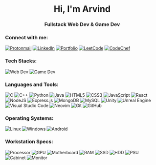 
<h1 align="center">Hi, I'm Arvind</h1> 
<h3 align="center">Fullstack Web Dev & Game Dev</h3>

<h3 align="left">Connect with me:</h3>

[![Protonmail](https://img.shields.io/badge/ProtonMail-8B89CC?style=for-the-badge&logo=protonmail&logoColor=white)](mailto:arvindsekar@protonmail.com)
[![LinkedIn](https://img.shields.io/badge/linkedin-%230077B5.svg?style=for-the-badge&logo=linkedin&logoColor=white)](https://www.linkedin.com/in/p-arvind-20a03a249/)
[![Portfolio](https://img.shields.io/badge/Portfolio-%23000000.svg?style=for-the-badge&logo=firefox&logoColor=#FF7139)](https://arvind200323.github.io/Portfolio/)
[![LeetCode](https://img.shields.io/badge/LeetCode-000000?style=for-the-badge&logo=LeetCode&logoColor=#d16c06)](https://leetcode.com/arvindsekar200323/)
[![CodeChef](https://img.shields.io/badge/CodeChef-%23964B00.svg?style=for-the-badge&logo=CodeChef&logoColor=white)](https://www.codechef.com/users/arvindsekar/)

<h3 align="left">Tech Stacks:</h3>

![Web Dev](https://img.shields.io/badge/Web%20Dev-MERN%20Stack-green?style=for-the-badge&logo=mongodb&logoColor=white&labelColor=2C3E50&color=4CAF50)
![Game Dev](https://img.shields.io/badge/Game%20Dev-Unity%20%7C%20C%23-orange?style=for-the-badge&logo=unity&logoColor=white)

<h3 align="left">Languages and Tools:</h3>

![C](https://img.shields.io/badge/c-%2300599C.svg?style=for-the-badge&logo=c&logoColor=white)
![C++](https://img.shields.io/badge/c++-%2300599C.svg?style=for-the-badge&logo=c%2B%2B&logoColor=white)
![Python](https://img.shields.io/badge/python-3670A0?style=for-the-badge&logo=python&logoColor=ffdd54)
![Java](https://img.shields.io/badge/java-%23ED8B00.svg?style=for-the-badge&logo=openjdk&logoColor=white)
![HTML5](https://img.shields.io/badge/html5-%23E34F26.svg?style=for-the-badge&logo=html5&logoColor=white)
![CSS3](https://img.shields.io/badge/css3-%231572B6.svg?style=for-the-badge&logo=css3&logoColor=white)
![JavaScript](https://img.shields.io/badge/javascript-%23323330.svg?style=for-the-badge&logo=javascript&logoColor=%23F7DF1E)
![React](https://img.shields.io/badge/react-%2320232a.svg?style=for-the-badge&logo=react&logoColor=%2361DAFB)
![NodeJS](https://img.shields.io/badge/node.js-6DA55F?style=for-the-badge&logo=node.js&logoColor=white)
![Express.js](https://img.shields.io/badge/express.js-%23404d59.svg?style=for-the-badge&logo=express&logoColor=%2361DAFB)
![MongoDB](https://img.shields.io/badge/MongoDB-%234ea94b.svg?style=for-the-badge&logo=mongodb&logoColor=white)
![MySQL](https://img.shields.io/badge/mysql-%2300f.svg?style=for-the-badge&logo=mysql&logoColor=white)
![Unity](https://img.shields.io/badge/unity-%23000000.svg?style=for-the-badge&logo=unity&logoColor=white)
![Unreal Engine](https://img.shields.io/badge/unrealengine-%23313131.svg?style=for-the-badge&logo=unrealengine&logoColor=white)
![Visual Studio Code](https://img.shields.io/badge/Visual%20Studio%20Code-0078d7.svg?style=for-the-badge&logo=visual-studio-code&logoColor=white)
![Neovim](https://img.shields.io/badge/NeoVim-%2357A143.svg?&style=for-the-badge&logo=neovim&logoColor=white)
![Git](https://img.shields.io/badge/git-%23F05033.svg?style=for-the-badge&logo=git&logoColor=white)
![GitHub](https://img.shields.io/badge/github-%23121011.svg?style=for-the-badge&logo=github&logoColor=white)

<h3 align="left">Operating Systems:</h3>

![Linux](https://img.shields.io/badge/Linux-FCC624?style=for-the-badge&logo=linux&logoColor=black)
![Windows](https://img.shields.io/badge/Windows-0078D6?style=for-the-badge&logo=windows&logoColor=white)
![Android](https://img.shields.io/badge/Android-3DDC84?style=for-the-badge&logo=android&logoColor=white)

<h3 align="left">Workstation Specs:</h3>

![Processor](https://img.shields.io/badge/Processor-Intel%20Core%20i5%2010400F-blue?style=for-the-badge&logo=intel&logoColor=white)
![GPU](https://img.shields.io/badge/GPU-NVIDIA%20GTX%201660%20Super-green?style=for-the-badge&logo=nvidia&logoColor=white)
![Motherboard](https://img.shields.io/badge/Motherboard-ASUS%20Prime%20H410%20M-black?style=for-the-badge&logo=asus&logoColor=white)
![RAM](https://img.shields.io/badge/RAM-Corsair%2016GB%20DDR4-blue?style=for-the-badge&logo=corsair&logoColor=white)
![SSD](https://img.shields.io/badge/SSD-WD%20500GB%20Nvme-lightgrey?style=for-the-badge&logo=western-digital&logoColor=white)
![HDD](https://img.shields.io/badge/HDD-Seagate%201TB-blue?style=for-the-badge&logo=seagate&logoColor=white)
![PSU](https://img.shields.io/badge/PSU-Corsair%20CV550-grey?style=for-the-badge&logo=corsair&logoColor=white)
![Cabinet](https://img.shields.io/badge/Cabinet-Corsair%20110R-black?style=for-the-badge&logo=corsair&logoColor=white)
![Monitor](https://img.shields.io/badge/Monitor-LG%2024inch-black?style=for-the-badge&logo=lg&logoColor=white)


